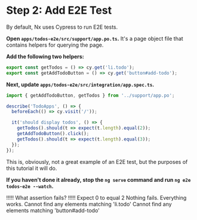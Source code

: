 # Step 2: Add E2E Test

By default, Nx uses Cypress to run E2E tests.

**Open `apps/todos-e2e/src/support/app.po.ts`.** It's a page object file that contains helpers for querying the page.

**Add the following two helpers:**

```typescript
export const getTodos = () => cy.get('li.todo');
export const getAddTodoButton = () => cy.get('button#add-todo');
```

**Next, update `apps/todos-e2e/src/integration/app.spec.ts`.**

```typescript
import { getAddTodoButton, getTodos } from '../support/app.po';

describe('TodoApps', () => {
  beforeEach(() => cy.visit('/'));

  it('should display todos', () => {
    getTodos().should(t => expect(t.length).equal(2));
    getAddTodoButton().click();
    getTodos().should(t => expect(t.length).equal(3));
  });
});
```

This is, obviously, not a great example of an E2E test, but the purposes of this tutorial it will do.

**If you haven't done it already, stop the `ng serve` command and run `ng e2e todos-e2e --watch`.**

!!!!!
What assertion fails?
!!!!!
Expect 0 to equal 2
Nothing fails. Everything works.
Cannot find any elements matching 'li.todo'
Cannot find any elements matching 'button#add-todo'
